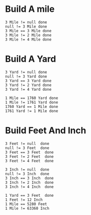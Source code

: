 Build A mile
=============

```
3 Mile != null done
null != 3 Mile done
3 Mile == 3 Mile done
3 Mile != 2 Mile done
3 Mile != 4 Mile done
```


Build A Yard
============

```
3 Yard != null done
null != 3 Yard done
3 Yard == 3 Yard done
3 Yard != 2 Yard done
3 Yard != 4 Yard done

1 Mile == 1760 Yard done
1 Mile != 1761 Yard done
1760 Yard == 1 Mile done
1761 Yard != 1 Mile done
```

Build Feet And Inch
===================

```
3 Feet != null  done
null != 3 Feet  done
3 Feet == 3 Feet  done
3 Feet != 2 Feet  done
3 Feet != 4 Feet  done

3 Inch != null  done
null != 3 Inch  done
3 Inch == 3 Inch  done
3 Inch != 2 Inch  done
3 Inch != 4 Inch  done

1 Yard == 3 Feet  done
1 Feet != 12 Inch
1 Mile == 5280 Feet
1 Mile != 63360 Inch
```
